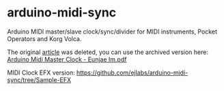 # arduino-midi-sync
Arduino MIDI master/slave clock/sync/divider for MIDI instruments, Pocket Operators and Korg Volca.

The original [article](https://ejlabs.net/arduino-midi-master-clock/) was deleted, you can use the archived version here: [Arduino Midi Master Clock - Eunjae Im.pdf](https://github.com/user-attachments/files/15898706/Arduino.Midi.Master.Clock.-.Eunjae.Im.pdf)

MIDI Clock EFX version: https://github.com/ejlabs/arduino-midi-sync/tree/Sample-EFX
